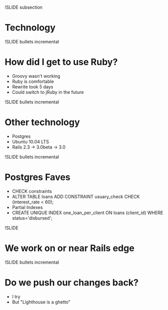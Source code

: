 !SLIDE subsection
# Technology

!SLIDE bullets incremental
# How did I get to use Ruby?
* Groovy wasn't working
* Ruby is comfortable
* Rewrite took 5 days
* Could switch to jRuby in the future

!SLIDE bullets incremental
# Other technology
* Postgres
* Ubuntu 10.04 LTS
* Rails 2.3 -> 3.0beta -> 3.0

!SLIDE bullets incremental
# Postgres Faves
* CHECK constraints
* ALTER TABLE loans ADD CONSTRAINT usuary_check CHECK (interest_rate < 60);
* Partial Indexes
* CREATE UNIQUE INDEX one_loan_per_client ON loans (client_id) WHERE status='disbursed';

!SLIDE
# We work on or near Rails edge

!SLIDE bullets incremental
# Do we push our changes back?
* I try
* But "Lighthouse is a ghetto"